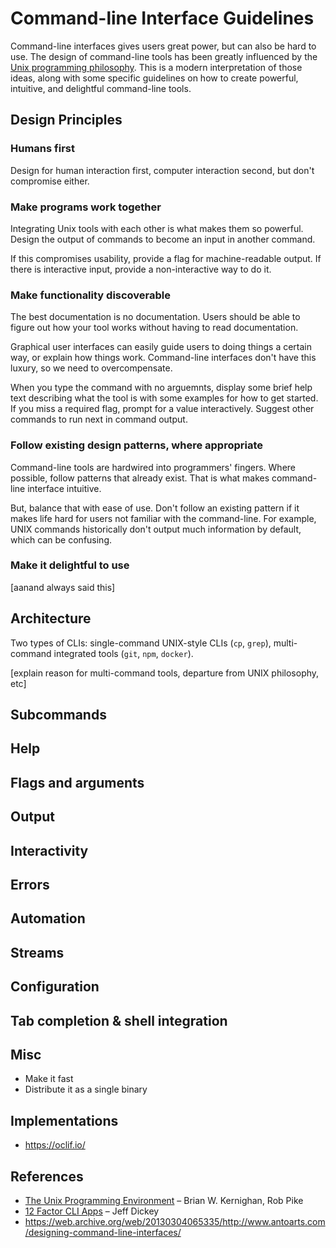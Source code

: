 # Command-line Interface Guidelines

Command-line interfaces gives users great power, but can also be hard to use. The design of command-line tools has been greatly influenced by the [Unix programming philosophy](https://en.wikipedia.org/wiki/Unix_philosophy). This is a modern interpretation of those ideas, along with some specific guidelines on how to create powerful, intuitive, and delightful command-line tools.

## Design Principles

### Humans first

Design for human interaction first, computer interaction second, but don't compromise either.

### Make programs work together

Integrating Unix tools with each other is what makes them so powerful. Design the output of commands to become an input in another command.

If this compromises usability, provide a flag for machine-readable output. If there is interactive input, provide a non-interactive way to do it.

### Make functionality discoverable

The best documentation is no documentation. Users should be able to figure out how your tool works without having to read documentation.

Graphical user interfaces can easily guide users to doing things a certain way, or explain how things work. Command-line interfaces don't have this luxury, so we need to overcompensate.

When you type the command with no arguemnts, display some brief help text describing what the tool is with some examples for how to get started. If you miss a required flag, prompt for a value interactively. Suggest other commands to run next in command output.

### Follow existing design patterns, where appropriate

Command-line tools are hardwired into programmers' fingers. Where possible, follow patterns that already exist. That is what makes command-line interface intuitive.

But, balance that with ease of use. Don't follow an existing pattern if it makes life hard for users not familiar with the command-line. For example, UNIX commands historically don't output much information by default, which can be confusing.

### Make it delightful to use

[aanand always said this]

## Architecture

Two types of CLIs: single-command UNIX-style CLIs (`cp`, `grep`), multi-command integrated tools (`git`, `npm`, `docker`).

[explain reason for multi-command tools, departure from UNIX philosophy, etc]

## Subcommands

## Help

## Flags and arguments

## Output

## Interactivity

## Errors

## Automation

## Streams

## Configuration

## Tab completion & shell integration

## Misc

- Make it fast
- Distribute it as a single binary

## Implementations

- https://oclif.io/

## References

- [The Unix Programming Environment](https://en.wikipedia.org/wiki/The_Unix_Programming_Environment) – Brian W. Kernighan, Rob Pike
- [12 Factor CLI Apps](https://medium.com/@jdxcode/12-factor-cli-apps-dd3c227a0e46) – Jeff Dickey
- https://web.archive.org/web/20130304065335/http://www.antoarts.com/designing-command-line-interfaces/
